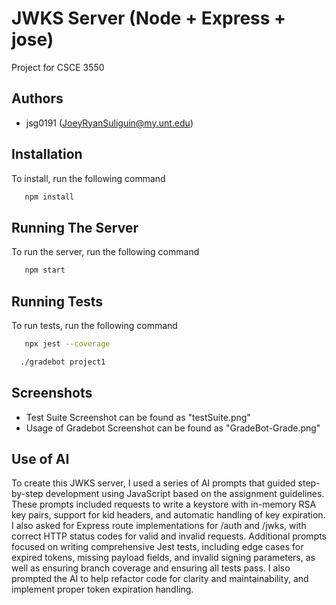 # JWKS Server (Node + Express + jose)

Project for CSCE 3550 

## Authors

- jsg0191 (JoeyRyanSuliguin@my.unt.edu)

## Installation

To install, run the following command

```bash
   npm install
```

## Running The Server

To run the server, run the following command

```bash
   npm start
```


## Running Tests

To run tests, run the following command

```bash
   npx jest --coverage
```
```bash
  ./gradebot project1
```
## Screenshots
- Test Suite Screenshot can be found as "testSuite.png"
- Usage of Gradebot Screenshot can be found as "GradeBot-Grade.png"
  
## Use of AI
To create this JWKS server, I used a series of AI prompts that guided step-by-step development using JavaScript based on the assignment guidelines. These prompts included requests to write a keystore with in-memory RSA key pairs, support for kid headers, and automatic handling of key expiration. I also asked for Express route implementations for /auth and /jwks, with correct HTTP status codes for valid and invalid requests. Additional prompts focused on writing comprehensive Jest tests, including edge cases for expired tokens, missing payload fields, and invalid signing parameters, as well as ensuring branch coverage and ensuring all tests pass. I also prompted the AI to help refactor code for clarity and maintainability, and implement proper token expiration handling.
